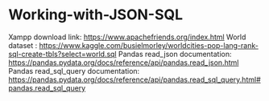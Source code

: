 # Working-with-JSON-SQL

Xampp download link: https://www.apachefriends.org/index.html World dataset : https://www.kaggle.com/busielmorley/worldcities-pop-lang-rank-sql-create-tbls?select=world.sql Pandas read_json documentation: https://pandas.pydata.org/docs/reference/api/pandas.read_json.html Pandas read_sql_query documentation: https://pandas.pydata.org/docs/reference/api/pandas.read_sql_query.html#pandas.read_sql_query
